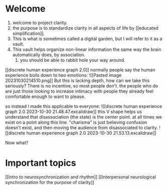 # Welcome
1. welcome to project clarity.
2. the purpose is to standardize clarity in all aspects of life by [[educated simplification]].
3. This is what is sometimes called a digital garden, but I will refer to it as a vault.
4. This vault helps organize non-linear information the same way the brain automatically does, by association.
	1. you should be able to rabbit hole your way around.

[[discrete human experience graph 2.0]]
normally people say the human experience boils down to two emotions:
![[Pasted image 20231030214510.png]]
But this is lacking depth, how can we take this seriously? There is no incentive, so most people don't. the people who do are just those looking to increase intimacy with people they already feel comfortable enough to want to please.

so instead I made this applicable to everyone:
![[discrete human experience graph 2.0 2023-10-30 21.48.47.excalidraw]]
this V shape helps us understand that disassociation (the state) is the center point.
at all times we exist on a point along this line.
"charisma" is just believing confusion doesn't exist, and then moving the audience from disassociated to clarity.
![[discrete human experience graph 2.0 2023-10-30 21.53.13.excalidraw]]

Now what?
# Important topics
[[Intro to neurosynchronization and rhythm]]
[[Interpersonal neurological synchronization for the purpose of clarity]]
